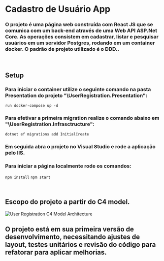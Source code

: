 # Cadastro de Usuário App

### O projeto é uma página web construída com React JS que se comunica com um back-end através de uma Web API ASP.Net Core. As operações consistem em cadastrar, listar e pesquisar usuários em um servidor Postgres, rodando em um container docker. O padrão de projeto utilizado é o DDD..

<br/>

## Setup

### Para iniciar o container utilize o seguinte comando na pasta Presentation do projeto "\UserRegistration.Presentation":

``` run docker-compose up -d ``` 

### Para efetivar a primeira migration realize o comando abaixo em "\UserRegistration.Infrasctructure":

``` dotnet ef migrations add InitialCreate ``` 

### Em seguida abra o projeto no Visual Studio e rode a aplicação pelo IIS.

### Para iniciar a página localmente rode os comandos:

``` npm install ```
``` npm start ```

<br/>

## Escopo do projeto a partir do C4 model.
![User Registration C4 Model Architecture](/C4-Software-Architecture.drawio.png)

## O projeto está em sua primeira versão de desenvolvimento, necessitando ajustes de layout, testes unitários e revisão do código para refatorar para aplicar melhorias.





